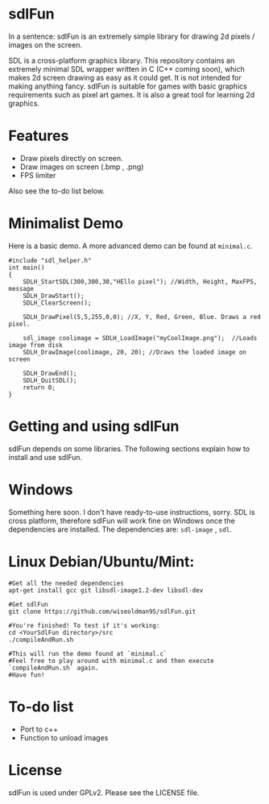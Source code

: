 sdlFun
======
In a sentence: sdlFun is an extremely simple library for drawing 2d pixels / images on the screen.

SDL is a cross-platform graphics library. This repository contains an extremely minimal SDL wrapper written in C (C++ coming soon), which makes 2d screen drawing as easy as it could get. It is not intended for making anything fancy. sdlFun is suitable for games with basic graphics requirements such as pixel art games. It is also a great tool for learning 2d graphics.

Features
======
* Draw pixels directly on screen.
* Draw images on screen (.bmp , .png) 
* FPS limiter

Also see the to-do list below.

Minimalist Demo
======
Here is a basic demo. A more advanced demo can be found at `minimal.c`.

```
#include "sdl_helper.h"
int main()
{
	SDLH_StartSDL(300,300,30,"HEllo pixel"); //Width, Height, MaxFPS, message
	SDLH_DrawStart();
	SDLH_ClearScreen();

	SDLH_DrawPixel(5,5,255,0,0); //X, Y, Red, Green, Blue. Draws a red pixel.

	sdl_image coolimage = SDLH_LoadImage("myCoolImage.png");  //Loads image from disk
	SDLH_DrawImage(coolimage, 20, 20); //Draws the loaded image on screen

	SDLH_DrawEnd();
	SDLH_QuitSDL();
	return 0;
}
```

Getting and using sdlFun
======
sdlFun depends on some libraries. The following sections explain how to install and use sdlFun.

Windows
======
Something here soon.
I don't have ready-to-use instructions, sorry. SDL is cross platform, therefore sdlFun will work fine on Windows once the dependencies are installed. The dependencies are: `sdl-image` , `sdl`.

Linux Debian/Ubuntu/Mint:
======
```
#Get all the needed dependencies
apt-get install gcc git libsdl-image1.2-dev libsdl-dev

#Get sdlFun
git clone https://github.com/wiseoldman95/sdlFun.git 

#You're finished! To test if it's working:
cd <YourSdlFun directory>/src
./compileAndRun.sh

#This will run the demo found at `minimal.c`
#Feel free to play around with minimal.c and then execute `compileAndRun.sh` again.
#Have fun!
```

To-do list
======
* Port to c++
* Function to unload images

License
======
sdlFun is used under GPLv2. Please see the LICENSE file.


